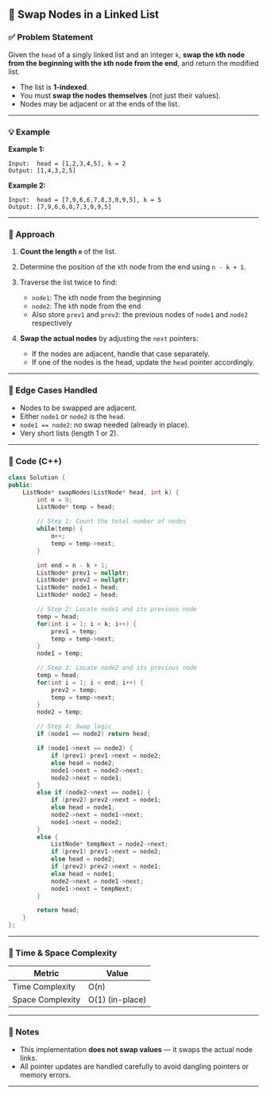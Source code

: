 
## 🔁 Swap Nodes in a Linked List

### ✅ Problem Statement

Given the `head` of a singly linked list and an integer `k`, **swap the `k`th node from the beginning with the `k`th node from the end**, and return the modified list.

* The list is **1-indexed**.
* You must **swap the nodes themselves** (not just their values).
* Nodes may be adjacent or at the ends of the list.

---

### 💡 Example

**Example 1:**

```
Input:  head = [1,2,3,4,5], k = 2  
Output: [1,4,3,2,5]
```

**Example 2:**

```
Input:  head = [7,9,6,6,7,8,3,0,9,5], k = 5  
Output: [7,9,6,6,8,7,3,0,9,5]
```

---

### 🧠 Approach

1. **Count the length `n`** of the list.
2. Determine the position of the `k`th node from the end using `n - k + 1`.
3. Traverse the list twice to find:

   * `node1`: The `k`th node from the beginning
   * `node2`: The `k`th node from the end
   * Also store `prev1` and `prev2`: the previous nodes of `node1` and `node2` respectively
4. **Swap the actual nodes** by adjusting the `next` pointers:

   * If the nodes are adjacent, handle that case separately.
   * If one of the nodes is the head, update the `head` pointer accordingly.

---

### 🧩 Edge Cases Handled

* Nodes to be swapped are adjacent.
* Either `node1` or `node2` is the `head`.
* `node1 == node2`: no swap needed (already in place).
* Very short lists (length 1 or 2).

---

### 📎 Code (C++)

```cpp
class Solution {
public:
    ListNode* swapNodes(ListNode* head, int k) {
        int n = 0;
        ListNode* temp = head;

        // Step 1: Count the total number of nodes
        while(temp) {
            n++;
            temp = temp->next;
        }

        int end = n - k + 1;
        ListNode* prev1 = nullptr;
        ListNode* prev2 = nullptr;
        ListNode* node1 = head;
        ListNode* node2 = head;

        // Step 2: Locate node1 and its previous node
        temp = head;
        for(int i = 1; i < k; i++) {
            prev1 = temp;
            temp = temp->next;
        }
        node1 = temp;

        // Step 3: Locate node2 and its previous node
        temp = head;
        for(int i = 1; i < end; i++) {
            prev2 = temp;
            temp = temp->next;
        }
        node2 = temp;

        // Step 4: Swap logic
        if (node1 == node2) return head;

        if (node1->next == node2) {
            if (prev1) prev1->next = node2;
            else head = node2;
            node1->next = node2->next;
            node2->next = node1;
        }
        else if (node2->next == node1) {
            if (prev2) prev2->next = node1;
            else head = node1;
            node2->next = node1->next;
            node1->next = node2;
        }
        else {
            ListNode* tempNext = node2->next;
            if (prev1) prev1->next = node2;
            else head = node2;
            if (prev2) prev2->next = node1;
            else head = node1;
            node2->next = node1->next;
            node1->next = tempNext;
        }

        return head;
    }
};
```

---

### 🧪 Time & Space Complexity

| Metric           | Value           |
| ---------------- | --------------- |
| Time Complexity  | O(n)            |
| Space Complexity | O(1) (in-place) |

---

### 📌 Notes

* This implementation **does not swap values** — it swaps the actual node links.
* All pointer updates are handled carefully to avoid dangling pointers or memory errors.

---
